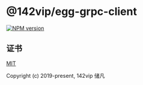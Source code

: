# @142vip/egg-grpc-client

[![NPM version](https://img.shields.io/npm/v/@142vip/egg-grpc-client?labelColor=0b3d52&color=1da469&label=version)](https://www.npmjs.com/package/@142vip/egg-grpc-client)

## 证书

[MIT](https://opensource.org/license/MIT)

Copyright (c) 2019-present, 142vip 储凡
